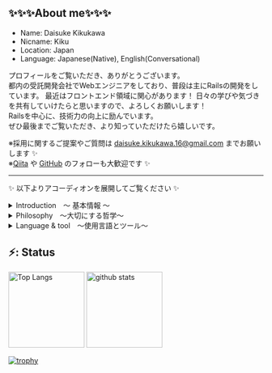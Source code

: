 ## ✨✨✨About me✨✨✨
  - Name: Daisuke Kikukawa
  - Nicname: Kiku
  - Location: Japan
  - Language: Japanese(Native), English(Conversational)


  <!--
  - Job: Web Engineer
  - Interest: Web3.0
  - Blog: [blog](https://)
  - Twitter: [@daisuke](https://)
  -->

プロフィールをご覧いただき、ありがとうございます。  
都内の受託開発会社でWebエンジニアをしており、普段は主にRailsの開発をしています。 
最近はフロントエンド領域に関心があります！ 
日々の学びや気づきを共有していけたらと思いますので、よろしくお願いします！  
Railsを中心に、技術力の向上に励んでいます。  
ぜひ最後までご覧いただき、より知っていただけたら嬉しいです。

※採用に関するご提案やご質問は daisuke.kikukawa.16@gmail.com までお願いします ✨  
※[Qiita](https://qiita.com/Daisuke_Kikukawa) や [GitHub](https://github.com/DaisukeKikukawa) のフォローも大歓迎です ✨

---

✨ 以下よりアコーディオンを展開してご覧ください ✨

<details>

<summary>Introduction　〜 基本情報 〜</summary>　　

- 名前：　菊川大介 (Daisuke Kikukawa)
- 年齢：　 27歳
- 居住地：　東京
- スキル：　 Ruby on Rails
- 連絡先：　daisuke.kikukawa.16@gmail.com
  
---

</details>

<details>

<summary>Philosophy　〜大切にする哲学〜</summary>　　

**✨Mission**  
_〜Tech Trails - 技術の道を進む〜_  
日々技術を学び、企業が描く未来の実現に貢献し、企様の事業の発展を通じて世の中をより良くする。

**✨Vision**  
_〜高き志で道を切り拓く〜_  
人と技術を磨き、エンジニアとしての価値を高めるとともに、企業の期待に応えてゆく。

---

</details>

<details>

<summary>Language & tool　〜使用言語とツール〜</summary>　　

[![My Skills](https://skillicons.dev/icons?i=js,ts,react,next,nodejs,nest,mysql,postgres,docker,linux,git&theme=dark)](https://skillicons.dev)

---

</details>

  
## ⚡: Status

<p align="left"> 
  <img alt="Top Langs" height="150px" src="https://github-readme-stats.vercel.app/api/top-langs/?username=DaisukeKikukawa&layout=compact&count_private=true&show_icons=true&theme=tokyonight" />
  <img alt="github stats" height="150px" src="https://github-readme-stats.vercel.app/api?username=DaisukeKikukawa&count_private=true&show_icons=true&show_icons=true&theme=tokyonight" />
</p>

[![trophy](https://github-profile-trophy.vercel.app/?username=DaisukeKikukawa&theme=onedark&row=1&column=7)](https://github.com/ryo-ma/github-profile-trophy)


<!--
**DaisukeKikukawa/DaisukeKikukawa** is a ✨ _special_ ✨ repository because its `README.md` (this file) appears on your GitHub profile.

Here are some ideas to get you started:

- 🔭 I’m currently working on ...
- 🌱 I’m currently learning ...
- 👯 I’m looking to collaborate on ...
- 🤔 I’m looking for help with ...
- 💬 Ask me about ...
- 📫 How to reach me: ...
- 😄 Pronouns: ...
- ⚡ Fun fact: ...
-->
